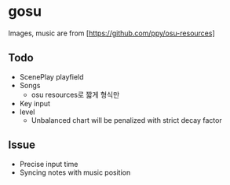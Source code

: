 # gosu

Images, music are from [https://github.com/ppy/osu-resources]

## Todo
* ScenePlay playfield
* Songs
    * osu resources로 짧게 형식만
* Key input
* level
    * Unbalanced chart will be penalized with strict decay factor 

## Issue
* Precise input time 
* Syncing notes with music position